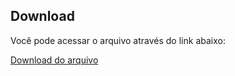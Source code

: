 ## Download

Você pode acessar o arquivo através do link abaixo:

[Download do arquivo](https://drive.google.com/file/d/1teK89mAg67bJhqO7loZ5_9GP2Wqzs1DM/view?usp=sharing)
